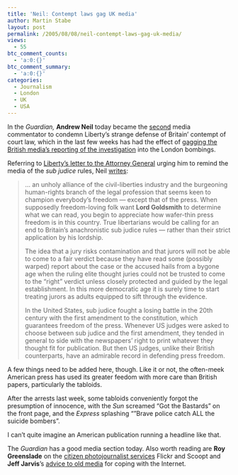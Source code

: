 ```yaml
---
title: 'Neil: Contempt laws gag UK media'
author: Martin Stabe
layout: post
permalink: /2005/08/08/neil-contempt-laws-gag-uk-media/
views:
  - 55
btc_comment_counts:
  - 'a:0:{}'
btc_comment_summary:
  - 'a:0:{}'
categories:
  - Journalism
  - London
  - UK
  - USA
---
```

In the *Guardian,* **Andrew Neil** today became the [second][1] media commentator to condemn Liberty&rsquo;s strange defense of Britain&rsquo; contempt of court law, which in the last few weeks has had the effect of [gagging the British media&rsquo;s reporting of the investigation][2] into the London bombings.

Referring to [Liberty&rsquo;s letter to the Attorney General][3] urging him to remind the media of the *sub judice* rules, Neil [writes][4]:

> &#8230; an unholy alliance of the civil-liberties industry and the burgeoning human-rights branch of the legal profession that seems keen to champion everybody&#8217;s freedom &mdash; except that of the press. When supposedly freedom-loving folk want **Lord Goldsmith** to determine what we can read, you begin to appreciate how wafer-thin press freedom is in this country. True libertarians would be calling for an end to Britain&rsquo;s anachronistic sub judice rules &mdash; rather than their strict application by his lordship.
> 
> The idea that a jury risks contamination and that jurors will not be able to come to a fair verdict because they have read some (possibly warped) report about the case or the accused hails from a bygone age when the ruling elite thought juries could not be trusted to come to the &ldquo;right&rdquo; verdict unless closely protected and guided by the legal establishment. In this more democratic age it is surely time to start treating jurors as adults equipped to sift through the evidence.
> 
> In the United States, sub judice fought a losing battle in the 20th century with the first amendment to the constitution, which guarantees freedom of the press. Whenever US judges were asked to choose between sub judice and the first amendment, they tended in general to side with the newspapers&#8217; right to print whatever they thought fit for publication. But then US judges, unlike their British counterparts, have an admirable record in defending press freedom.

A few things need to be added here, though. Like it or not, the often-meek American press has used its greater feedom with more care than British papers, particularly the tabloids. 

After the arrests last week, some tabloids conveniently forgot the presumption of innocence, with the *Sun* screamed &ldquo;Got the Bastards&rdquo; on the front page, and the *Express* splashing &ldquo;&#8221;Brave police catch ALL the suicide bombers&rdquo;. 

I can&rsquo;t quite imagine an American publication running a headline like that. 

The *Guardian* has a good media section today. Also worth reading are **Roy Greenslade** on the [citizen photojournalist services][5] Flickr and Scoopt and **Jeff Jarvis**&rsquo;s [advice to old media][6] for coping with the Internet.

 [1]: http://www.martinstabe.com/blog/archives/2005/08/contempt_for_co.php
 [2]: http://www.martinstabe.com/blog/archives/2005/07/london_media_sc_1.php
 [3]: http://www.martinstabe.com/blog/archives/2005/08/media_coverage.php
 [4]: http://media.guardian.co.uk/mediaguardian/story/0,7558,1544425,00.html
 [5]: http://media.guardian.co.uk/mediaguardian/story/0,7558,1544427,00.html
 [6]: http://media.guardian.co.uk/mediaguardian/story/0,7558,1544428,00.html